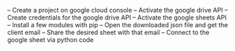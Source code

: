 – Create a project on google cloud console
– Activate the google drive API
– Create credentials for the google drive API
– Activate the google sheets API
– Install a few modules with pip
– Open the downloaded json file and get the client email
– Share the desired sheet with that email
– Connect to the google sheet via python code
